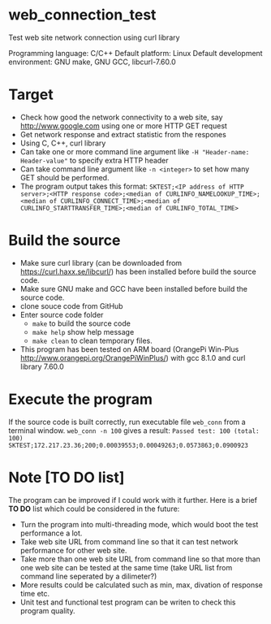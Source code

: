 # web_connection_test
Test web site network connection using curl library

Programming language: C/C++
Default platform: Linux
Default development environment: GNU make, GNU GCC, libcurl-7.60.0

# Target
* Check how good the network connectivity to a web site, say http://www.google.com using one or more HTTP GET request
* Get network response and extract statistic from the respones
* Using C, C++, curl library
* Can take one or more command line argument like `-H "Header-name: Header-value"` to specify extra HTTP header
* Can take command line argument like `-n <integer>` to set how many GET should be performed. 
* The program output takes this format: 
  `SKTEST;<IP address of HTTP server>;<HTTP response code>;<median of CURLINFO_NAMELOOKUP_TIME>;<median of CURLINFO_CONNECT_TIME>;<median of CURLINFO_STARTTRANSFER_TIME>;<median of CURLINFO_TOTAL_TIME>`
  
# Build the source
* Make sure curl library (can be downloaded from https://curl.haxx.se/libcurl/) has been installed before build the source code. 
* Make sure GNU make and GCC have been installed before build the source code. 
* clone souce code from GitHub
* Enter source code folder
  * `make` to build the source code
  * `make help` show help message
  * `make clean` to clean temporary files.
* This program has been tested on ARM board (OrangePi Win-Plus http://www.orangepi.org/OrangePiWinPlus/) with gcc 8.1.0 and curl library 7.60.0

# Execute the program
If the source code is built correctly, run executable file `web_conn` from a terminal window. 
`web_conn -n 100` gives a result:
`Passed test: 100 (total: 100)`
`SKTEST;172.217.23.36;200;0.00039553;0.00049263;0.0573863;0.0900923`

# Note [TO DO list]
The program can be improved if I could work with it further. Here is a brief **TO DO** list which could be considered in the future:
* Turn the program into multi-threading mode, which would boot the test performance a lot. 
* Take web site URL from command line so that it can test network performance for other web site. 
* Take more than one web site URL from command line so that more than one web site can be tested at the same time (take URL list from command line seperated by a dilimeter?)
* More results could be calculated such as min, max, divation of response time etc. 
* Unit test and functional test program can be writen to check this program quality.
